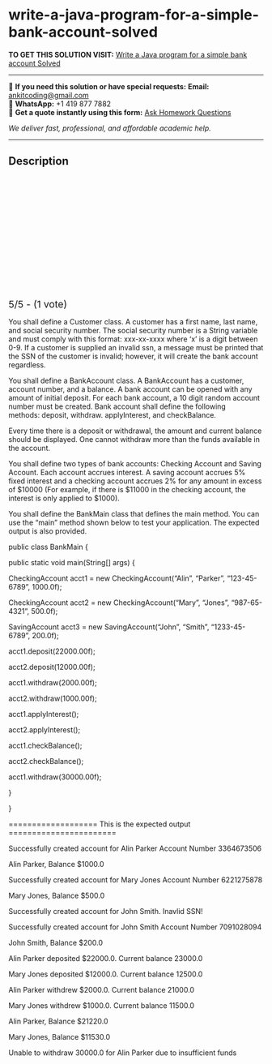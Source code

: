 # write-a-java-program-for-a-simple-bank-account-solved
**TO GET THIS SOLUTION VISIT:** [Write a Java program for a simple bank account Solved](https://www.ankitcodinghub.com/product/write-a-java-program-for-a-simple-bank-account-solved/)


---

📩 **If you need this solution or have special requests:** **Email:** ankitcoding@gmail.com  
📱 **WhatsApp:** +1 419 877 7882  
📄 **Get a quote instantly using this form:** [Ask Homework Questions](https://www.ankitcodinghub.com/services/ask-homework-questions/)

*We deliver fast, professional, and affordable academic help.*

---

<h2>Description</h2>



<div class="kk-star-ratings kksr-auto kksr-align-center kksr-valign-top" data-payload="{&quot;align&quot;:&quot;center&quot;,&quot;id&quot;:&quot;5548&quot;,&quot;slug&quot;:&quot;default&quot;,&quot;valign&quot;:&quot;top&quot;,&quot;ignore&quot;:&quot;&quot;,&quot;reference&quot;:&quot;auto&quot;,&quot;class&quot;:&quot;&quot;,&quot;count&quot;:&quot;1&quot;,&quot;legendonly&quot;:&quot;&quot;,&quot;readonly&quot;:&quot;&quot;,&quot;score&quot;:&quot;5&quot;,&quot;starsonly&quot;:&quot;&quot;,&quot;best&quot;:&quot;5&quot;,&quot;gap&quot;:&quot;4&quot;,&quot;greet&quot;:&quot;Rate this product&quot;,&quot;legend&quot;:&quot;5\/5 - (1 vote)&quot;,&quot;size&quot;:&quot;24&quot;,&quot;title&quot;:&quot;Write a Java program for a simple bank account Solved&quot;,&quot;width&quot;:&quot;138&quot;,&quot;_legend&quot;:&quot;{score}\/{best} - ({count} {votes})&quot;,&quot;font_factor&quot;:&quot;1.25&quot;}">

<div class="kksr-stars">

<div class="kksr-stars-inactive">
            <div class="kksr-star" data-star="1" style="padding-right: 4px">


<div class="kksr-icon" style="width: 24px; height: 24px;"></div>
        </div>
            <div class="kksr-star" data-star="2" style="padding-right: 4px">


<div class="kksr-icon" style="width: 24px; height: 24px;"></div>
        </div>
            <div class="kksr-star" data-star="3" style="padding-right: 4px">


<div class="kksr-icon" style="width: 24px; height: 24px;"></div>
        </div>
            <div class="kksr-star" data-star="4" style="padding-right: 4px">


<div class="kksr-icon" style="width: 24px; height: 24px;"></div>
        </div>
            <div class="kksr-star" data-star="5" style="padding-right: 4px">


<div class="kksr-icon" style="width: 24px; height: 24px;"></div>
        </div>
    </div>

<div class="kksr-stars-active" style="width: 138px;">
            <div class="kksr-star" style="padding-right: 4px">


<div class="kksr-icon" style="width: 24px; height: 24px;"></div>
        </div>
            <div class="kksr-star" style="padding-right: 4px">


<div class="kksr-icon" style="width: 24px; height: 24px;"></div>
        </div>
            <div class="kksr-star" style="padding-right: 4px">


<div class="kksr-icon" style="width: 24px; height: 24px;"></div>
        </div>
            <div class="kksr-star" style="padding-right: 4px">


<div class="kksr-icon" style="width: 24px; height: 24px;"></div>
        </div>
            <div class="kksr-star" style="padding-right: 4px">


<div class="kksr-icon" style="width: 24px; height: 24px;"></div>
        </div>
    </div>
</div>


<div class="kksr-legend" style="font-size: 19.2px;">
            5/5 - (1 vote)    </div>
    </div>
<p class="ui header product-top-header" title="Write a Java program for a simple bank account Solution">You&nbsp;shall&nbsp;define a&nbsp;Customer&nbsp;class. A customer has a first name, last name, and social security number.&nbsp;The social security number is a String variable and must comply with this format: xxx-xx-xxxx where ‘x’ is a digit between 0-9. If a customer is supplied an invalid ssn, a message must be printed that the SSN of the customer is invalid; however, it will create the bank account regardless.

You&nbsp;shall&nbsp;define a&nbsp;BankAccount&nbsp;class. A BankAccount&nbsp;has a customer, account number, and a balance.&nbsp;A bank account can be opened with any amount of initial deposit.&nbsp;For each bank account, a 10 digit random account number must be created.&nbsp;Bank account&nbsp;shall&nbsp;define&nbsp;the following methods:&nbsp;deposit,&nbsp;withdraw.&nbsp;applyInterest,&nbsp;and&nbsp;checkBalance.

Every time there is a deposit or withdrawal, the amount and current balance should be displayed. One cannot withdraw more than the funds available in the account.

You&nbsp;shall&nbsp;define two types&nbsp;of bank accounts:&nbsp;Checking Account&nbsp;and&nbsp;Saving Account.&nbsp;Each account accrues interest.&nbsp;A saving account accrues 5% fixed interest and a checking account accrues 2% for any amount in excess of $10000 (For example, if there is $11000 in the checking account, the interest is only applied to $1000).

You&nbsp;shall&nbsp;define the&nbsp;BankMain&nbsp;class that defines the main method.&nbsp;You can use the “main” method shown below to test your application. The expected output is also provided.

public class BankMain {

public static void main(String[] args) {

CheckingAccount acct1 = new CheckingAccount(“Alin”, “Parker”, “123-45-6789”, 1000.0f);

CheckingAccount acct2 = new CheckingAccount(“Mary”, “Jones”, “987-65-4321”, 500.0f);

SavingAccount acct3 = new SavingAccount(“John”, “Smith”, “1233-45-6789”, 200.0f);

acct1.deposit(22000.00f);

acct2.deposit(12000.00f);

acct1.withdraw(2000.00f);

acct2.withdraw(1000.00f);

acct1.applyInterest();

acct2.applyInterest();

acct1.checkBalance();

acct2.checkBalance();

acct1.withdraw(30000.00f);

}

}

=================== This is the expected output =======================

Successfully created account for Alin Parker Account Number 3364673506

Alin Parker, Balance $1000.0

Successfully created account for Mary Jones Account Number 6221275878

Mary Jones, Balance $500.0

Successfully created account for John Smith. Inavlid SSN!

Successfully created account for John Smith Account Number 7091028094

John Smith, Balance $200.0

Alin Parker deposited $22000.0. Current balance 23000.0

Mary Jones deposited $12000.0. Current balance 12500.0

Alin Parker withdrew $2000.0. Current balance 21000.0

Mary Jones withdrew $1000.0. Current balance 11500.0

Alin Parker, Balance $21220.0

Mary Jones, Balance $11530.0

Unable to withdraw 30000.0 for Alin Parker due to insufficient funds

<div class="ui divider"></div>
<div class="ui nopad middle aligned grid product-share"></div>
